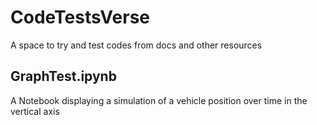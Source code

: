 # CodeTestsVerse
A space to try and test codes from docs and other resources

## GraphTest.ipynb
A Notebook displaying a simulation of a vehicle position over time in the vertical axis
